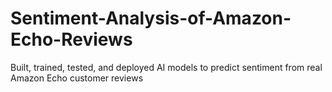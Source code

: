 # Sentiment-Analysis-of-Amazon-Echo-Reviews
Built, trained, tested, and deployed AI models to predict sentiment from real Amazon Echo customer reviews
